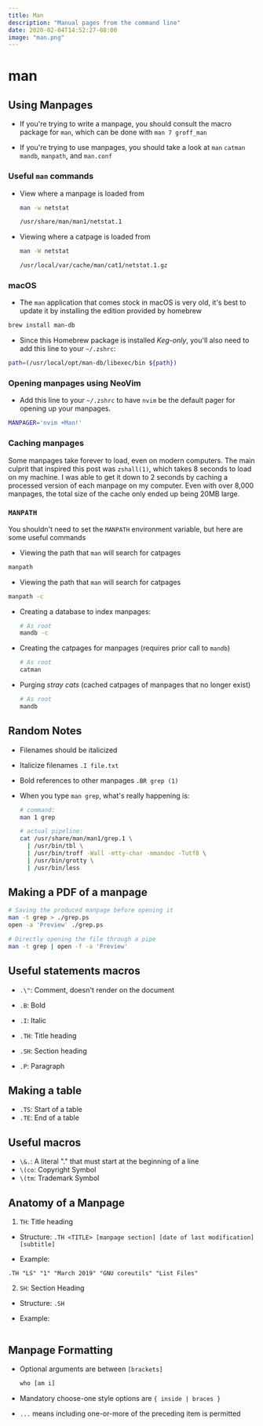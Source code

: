```yaml
---
title: Man
description: "Manual pages from the command line"
date: 2020-02-04T14:52:27-08:00
image: "man.png"
---
```


# man

## Using Manpages

* If you're trying to write a manpage, you should consult the macro package for `man`, which can be done with `man 7 groff_man`

* If you're trying to use manpages, you should take a look at `man` `catman` `mandb`, `manpath`, and `man.conf`


### Useful `man` commands

* View where a manpage is loaded from

  ```sh
  man -w netstat
  ```

  ```txt
  /usr/share/man/man1/netstat.1
  ```

* Viewing where a catpage is loaded from

  ```sh
  man -W netstat
  ```

  ```txt
  /usr/local/var/cache/man/cat1/netstat.1.gz
  ```

### macOS

* The `man` application that comes stock in macOS is very old, it's best to update it by installing the edition provided by homebrew

```sh
brew install man-db
```

* Since this Homebrew package is installed *Keg-only*, you'll also need to add this line to your `~/.zshrc`:

```sh
path=(/usr/local/opt/man-db/libexec/bin ${path})
```

### Opening manpages using NeoVim

* Add this line to your `~/.zshrc` to have `nvim` be the default pager for opening up your manpages.

```sh
MANPAGER='nvim +Man!'
```

### Caching manpages

Some manpages take forever to load, even on modern computers. The main culprit that inspired this post was `zshall(1)`, which takes 8 seconds to load on my machine. I was able to get it down to 2 seconds by caching a processed version of each manpage on my computer. Even with over 8,000 manpages, the total size of the cache only ended up being 20MB large.

### `MANPATH`

You shouldn't need to set the `MANPATH` environment variable, but here are some useful commands

* Viewing the path that `man` will search for catpages

```sh
manpath
```

* Viewing the path that `man` will search for catpages

```sh
manpath -c
```

* Creating a database to index manpages:

  ```sh
  # As root
  mandb -c
  ```

* Creating the catpages for manpages (requires prior call to `mandb`)

  ```sh
  # As root
  catman
  ```

* Purging *stray cats* (cached catpages of manpages that no longer exist)

  ```sh
  # As root
  mandb
  ```

## Random Notes

* Filenames should be italicized
* Italicize filenames `.I file.txt`
* Bold references to other manpages `.BR grep (1)`

* When you type `man grep`, what's really happening is:

  ```sh
  # command:
  man 1 grep

  # actual pipeline:
  cat /usr/share/man/man1/grep.1 \
    | /usr/bin/tbl \
    | /usr/bin/troff -Wall -mtty-char -mmandoc -Tutf8 \
    | /usr/bin/grotty \
    | /usr/bin/less
  ```

## Making a PDF of a manpage

```sh
# Saving the produced manpage before opening it
man -t grep > ./grep.ps
open -a 'Preview' ./grep.ps

# Directly opening the file through a pipe
man -t grep | open -f -a 'Preview'
```

## Useful statements macros

* `.\"`: Comment, doesn't render on the document

* `.B`: Bold
* `.I`: Italic

* `.TH`: Title heading
* `.SH`: Section heading
* `.P`: Paragraph

## Making a table

* `.TS`: Start of a table
* `.TE`: End of a table
## Useful macros

* `\&.`: A literal "." that must start at the beginning of a line
* `\(co`: Copyright Symbol
* `\(tm`: Trademark Symbol

## Anatomy of a Manpage

1. `TH`: Title heading

  - Structure: `.TH <TITLE> [manpage section] [date of last modification] [subtitle]`

  - Example:

  ```groff
  .TH "LS" "1" "March 2019" "GNU coreutils" "List Files"
  ```

2. `SH`: Section Heading

  - Structure: `.SH`

  - Example:

  ```groff

  ```

## Manpage Formatting

* Optional arguments are between `[brackets]`

  ```txt
  who [am i]
  ```

* Mandatory choose-one style options are `{ inside | braces }`

* `...` means including one-or-more of the preceding item is permitted


